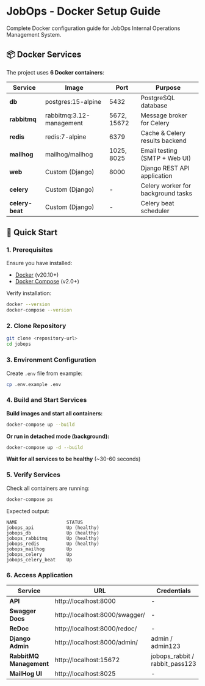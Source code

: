 # JobOps - Docker Setup Guide

Complete Docker configuration guide for JobOps Internal Operations Management System.

## 📦 Docker Services

The project uses **6 Docker containers**:

| Service | Image | Port | Purpose |
|---------|-------|------|---------|
| **db** | postgres:15-alpine | 5432 | PostgreSQL database |
| **rabbitmq** | rabbitmq:3.12-management | 5672, 15672 | Message broker for Celery |
| **redis** | redis:7-alpine | 6379 | Cache & Celery results backend |
| **mailhog** | mailhog/mailhog | 1025, 8025 | Email testing (SMTP + Web UI) |
| **web** | Custom (Django) | 8000 | Django REST API application |
| **celery** | Custom (Django) | - | Celery worker for background tasks |
| **celery-beat** | Custom (Django) | - | Celery beat scheduler |

## 🚀 Quick Start

### 1. Prerequisites

Ensure you have installed:
- [Docker](https://docs.docker.com/get-docker/) (v20.10+)
- [Docker Compose](https://docs.docker.com/compose/install/) (v2.0+)

Verify installation:
```bash
docker --version
docker-compose --version
```

### 2. Clone Repository

```bash
git clone <repository-url>
cd jobops
```

### 3. Environment Configuration

Create `.env` file from example:
```bash
cp .env.example .env
```

### 4. Build and Start Services

**Build images and start all containers:**
```bash
docker-compose up --build
```

**Or run in detached mode (background):**
```bash
docker-compose up -d --build
```

**Wait for all services to be healthy** (~30-60 seconds)

### 5. Verify Services

Check all containers are running:
```bash
docker-compose ps
```

Expected output:
```
NAME                  STATUS
jobops_api            Up (healthy)
jobops_db             Up (healthy)
jobops_rabbitmq       Up (healthy)
jobops_redis          Up (healthy)
jobops_mailhog        Up
jobops_celery         Up
jobops_celery_beat    Up
```

### 6. Access Application

| Service | URL | Credentials |
|---------|-----|-------------|
| **API** | http://localhost:8000 | - |
| **Swagger Docs** | http://localhost:8000/swagger/ | - |
| **ReDoc** | http://localhost:8000/redoc/ | - |
| **Django Admin** | http://localhost:8000/admin/ | admin / admin123 |
| **RabbitMQ Management** | http://localhost:15672 | jobops_rabbit / rabbit_pass123 |
| **MailHog UI** | http://localhost:8025 | - |
